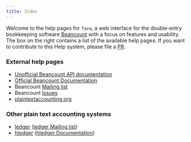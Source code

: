 ```yaml
---
title: Index
---
```


Welcome to the help pages for `fava`, a web interface for the
double-entry bookkeeping software [Beancount](http://furius.ca/beancount/) with
a focus on features and usability.
The box on the right contains a list of the available help pages.
If you want to contribute to this Help system, please file a
[PR](https://github.com/aumayr/fava).

### External help pages

- [Unofficial Beancount API documentation](http://aumayr.github.io/beancount-docs-static/)
- [Official Beancount Documentation](http://furius.ca/beancount/doc/index)
- Beancount [Mailing list](https://groups.google.com/forum/#!forum/beancount)
- Beancount [Issues](https://bitbucket.org/blais/beancount/issues?status=new&status=open)
- [plaintextaccounting.org](http://plaintextaccounting.org)

### Other plain text accounting systems

- [ledger](http://www.ledger-cli.org/) ([ledger Mailing list](https://groups.google.com/forum/#!forum/ledger-cli))
- [hledger](http://hledger.org/) ([hledger Documentation](http://hledger.org/docs.html))
